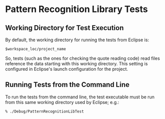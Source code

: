 
# Pattern Recognition Library Tests

## Working Directory for Test Execution

By default, the working directory for running the tests from Eclipse is:

    $workspace_loc/project_name

So, tests (such as the ones for checking the quote reading code) read files reference the data starting with this working directory. This setting is configured in Eclipse's launch configuration for the project.

## Running Tests from the Command Line

To run the tests from the command line, the test executable must be run from this same working directory used by Eclipse; e.g.:

    % ./Debug/PatternRecognitionLibTest